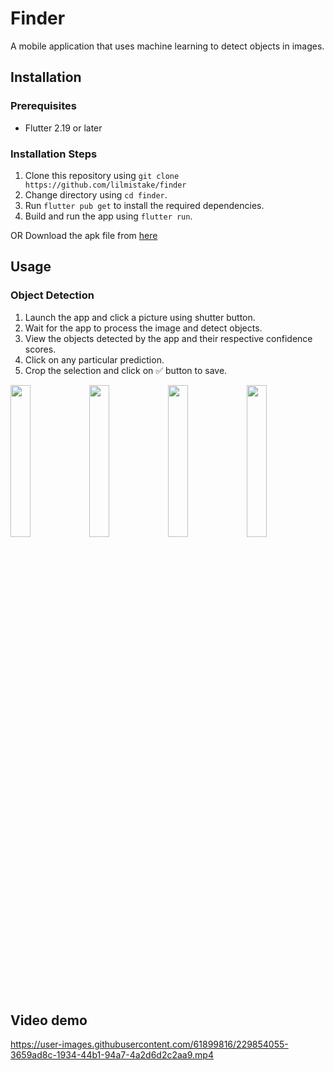 # Finder
A mobile application that uses machine learning to detect objects in images.

## Installation

### Prerequisites

- Flutter 2.19 or later

### Installation Steps

1. Clone this repository using `git clone https://github.com/lilmistake/finder`
2. Change directory using `cd finder`.
3. Run `flutter pub get` to install the required dependencies.
4. Build and run the app using `flutter run`.

OR
Download the apk file from [here](https://drive.google.com/file/d/1PVfax9pqbdVCjsAaPlSZE3v-UbpvziQb/view?usp=sharing)
## Usage

### Object Detection

1. Launch the app and click a picture using shutter button.
2. Wait for the app to process the image and detect objects.
3. View the objects detected by the app and their respective confidence scores.
4. Click on any particular prediction.
5. Crop the selection and click on ✅ button to save.


<img src='https://user-images.githubusercontent.com/61899816/229853978-04ae249a-36c5-4242-b586-36720bd7f280.png' width="25%"><img src='https://user-images.githubusercontent.com/61899816/229854011-88e4b496-f060-4a4d-9ab7-a31800aa2184.png' width="25%"><img src='https://user-images.githubusercontent.com/61899816/229854024-f3660aa0-7d34-4cd2-8dbc-5f5a05a1131e.png' width="25%"><img src='https://user-images.githubusercontent.com/61899816/229854044-9271c054-1493-41ce-b102-9060f9d124e6.png' width="25%">
<h2>Video demo</h2>

https://user-images.githubusercontent.com/61899816/229854055-3659ad8c-1934-44b1-94a7-4a2d6d2c2aa9.mp4






